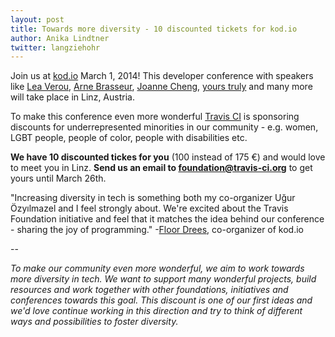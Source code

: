 ```yaml
---
layout: post
title: Towards more diversity - 10 discounted tickets for kod.io 
author: Anika Lindtner
twitter: langziehohr
---
```


Join us at [kod.io](http://linz.kod.io/) March 1, 2014! This developer conference with speakers like [Lea Verou](https://twitter.com/LeaVerou), [Arne Brasseur](https://twitter.com/plexus), [Joanne Cheng](https://twitter.com/joannecheng), [yours truly](https://twitter.com/langziehohr) and many more will take place in Linz, Austria. 

To make this conference even more wonderful [Travis CI](http://travis-ci.com) is sponsoring discounts for underrepresented minorities in our community - e.g. women, LGBT people, people of color, people with disabilities etc. 

**We have 10 discounted tickes for you** (100 instead of 175 €) and would love to meet you in Linz. **Send us an email to [foundation@travis-ci.org](mailto:foundation@travis-ci.org)** to get yours until March 26th.


"Increasing diversity in tech is something both my co-organizer Uğur Özyılmazel and I feel strongly about. We're excited about the Travis Foundation initiative and feel that it matches the idea behind our conference - sharing the joy of programming." -[Floor Drees](https://twitter.com/floordrees), co-organizer of kod.io

--

*To make our community even more wonderful, we aim to work towards more diversity in tech. We want to support many wonderful projects, build resources and work together with other foundations, initiatives and conferences towards this goal. This discount is one of our first ideas and we'd love continue working in this direction and try to think of different ways and possibilities to foster diversity.*

